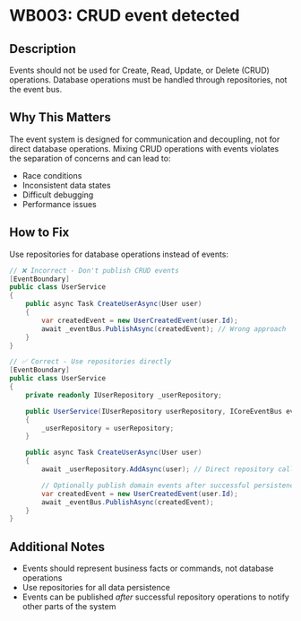 # WB003: CRUD event detected

## Description
Events should not be used for Create, Read, Update, or Delete (CRUD) operations. Database operations must be handled through repositories, not the event bus.

## Why This Matters
The event system is designed for communication and decoupling, not for direct database operations. Mixing CRUD operations with events violates the separation of concerns and can lead to:
- Race conditions
- Inconsistent data states
- Difficult debugging
- Performance issues

## How to Fix
Use repositories for database operations instead of events:

```csharp
// ❌ Incorrect - Don't publish CRUD events
[EventBoundary]
public class UserService
{
    public async Task CreateUserAsync(User user)
    {
        var createdEvent = new UserCreatedEvent(user.Id);
        await _eventBus.PublishAsync(createdEvent); // Wrong approach
    }
}

// ✅ Correct - Use repositories directly
[EventBoundary]
public class UserService
{
    private readonly IUserRepository _userRepository;

    public UserService(IUserRepository userRepository, ICoreEventBus eventBus)
    {
        _userRepository = userRepository;
    }

    public async Task CreateUserAsync(User user)
    {
        await _userRepository.AddAsync(user); // Direct repository call

        // Optionally publish domain events after successful persistence
        var createdEvent = new UserCreatedEvent(user.Id);
        await _eventBus.PublishAsync(createdEvent);
    }
}
```

## Additional Notes
- Events should represent business facts or commands, not database operations
- Use repositories for all data persistence
- Events can be published *after* successful repository operations to notify other parts of the system
